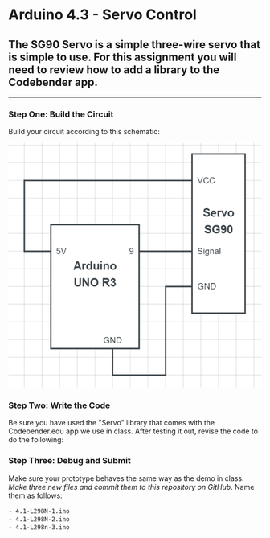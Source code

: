 # Arduino 4.3 - Servo Control
## The SG90 Servo is a simple three-wire servo that is simple to use.  For this assignment you will need to review how to add a library to the Codebender app. 
---

### Step One: Build the Circuit

Build your circuit according to this schematic:

![](https://github.com/WHS-Robotics-Classes/4-3_Servo_Control/blob/main/Servo.PNG?raw=true)

### Step Two: Write the Code

Be sure you have used the "Servo" library that comes with the Codebender.edu app we use in class.  After testing it out, revise the code to do the following:



### Step Three: Debug and Submit

Make sure your prototype behaves the same way as the demo in class. *Make three new files and commit them to this repository on GitHub*. Name them as follows:

    - 4.1-L298N-1.ino
    - 4.1-L298N-2.ino
    - 4.1-L298n-3.ino
